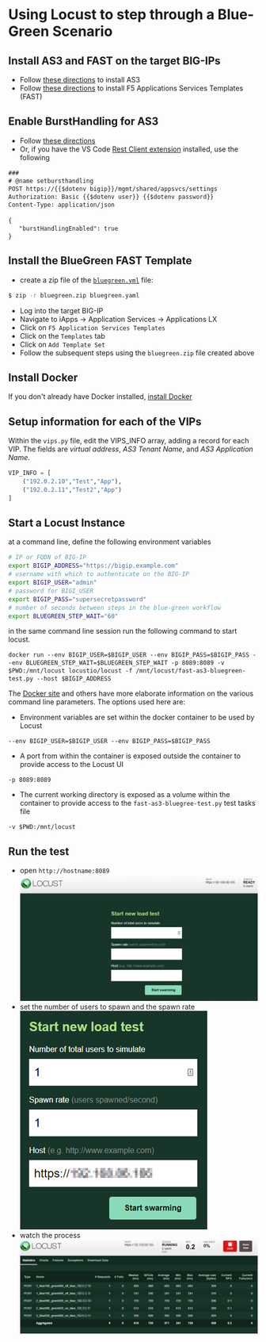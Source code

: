 # Using Locust to step through a Blue-Green Scenario

## Install AS3 and FAST on the target BIG-IPs
- Follow [these directions](https://clouddocs.f5.com/products/extensions/f5-appsvcs-extension/latest/userguide/installation.html#installation) to install AS3  
- Follow [these directions](https://clouddocs.f5.com/products/extensions/f5-appsvcs-templates/latest/userguide/install-uninstall.html) to install F5 Applications Services Templates (FAST)

## Enable BurstHandling for AS3
 - Follow [these directions](https://clouddocs.f5.com/products/extensions/f5-appsvcs-extension/latest/userguide/burst-handling.html?highlight=burst)
 - Or, if you have the VS Code [Rest Client extension](https://marketplace.visualstudio.com/items?itemName=humao.rest-client) installed, use the following 
 ```
###
# @name setbursthandling
POST https://{{$dotenv bigip}}/mgmt/shared/appsvcs/settings
Authorization: Basic {{$dotenv user}} {{$dotenv password}} 
Content-Type: application/json

{
    "burstHandlingEnabled": true
}
 ```

## Install the BlueGreen FAST Template
- create a zip file of the [`bluegreen.yml`](../bluegreen.yml) file:

```bash
$ zip -r bluegreen.zip bluegreen.yaml
```
- Log into the target BIG-IP
- Navigate to iApps -> Application Services -> Applications LX
- Click on ```F5 Application Services Templates```
- Click on the ```Templates``` tab
- Click on ```Add Template Set``` 
- Follow the subsequent steps using the ```bluegreen.zip``` file created above

## Install Docker
If you don't already have Docker installed, [install Docker](https://docs.docker.com/get-docker/)

## Setup information for each of the VIPs
Within the ```vips.py``` file, edit the VIPS_INFO array, adding a record for each VIP. The fields are *virtual address*, *AS3 Tenant Name*, and *AS3 Application Name*.

```python
VIP_INFO = [
    ("192.0.2.10","Test","App"),
    ("192.0.2.11","Test2","App")
]
```

## Start a Locust Instance
at a command line, define the following environment variables
```bash
# IP or FQDN of BIG-IP
export BIGIP_ADDRESS="https://bigip.example.com"
# username with which to authenticate on the BIG-IP
export BIGIP_USER="admin"
# password for BIGI_USER
export BIGIP_PASS="supersecretpassword"
# number of seconds between steps in the blue-green workflow
export BLUEGREEN_STEP_WAIT="60"
```

in the same command line session run the following command to start locust. 
```shell
docker run --env BIGIP_USER=$BIGIP_USER --env BIGIP_PASS=$BIGIP_PASS --env BLUEGREEN_STEP_WAIT=$BLUEGREEN_STEP_WAIT -p 8089:8089 -v $PWD:/mnt/locust locustio/locust -f /mnt/locust/fast-as3-bluegreen-test.py --host $BIGIP_ADDRESS
```

The [Docker site](https://docs.docker.com/) and others have more elaborate information on the various command line parameters. The options used here are:
- Environment variables are set within the docker container to be used by Locust
```shell
--env BIGIP_USER=$BIGIP_USER --env BIGIP_PASS=$BIGIP_PASS
```
- A port from within the container is exposed outside the container to provide access to the Locust UI
```shell
-p 8089:8089
```
- The current working directory is exposed as a volume within the container to provide access to the ```fast-as3-bluegree-test.py``` test tasks file
```shell
-v $PWD:/mnt/locust
```

## Run the test
- open ```http://hostname:8089```
![locust ui](locust-1st-step.png)
- set the number of users to spawn and the spawn rate
![locust ui](locust-2nd-step.png)
- watch the process
![locust ui](locust-3rd-step.png)
